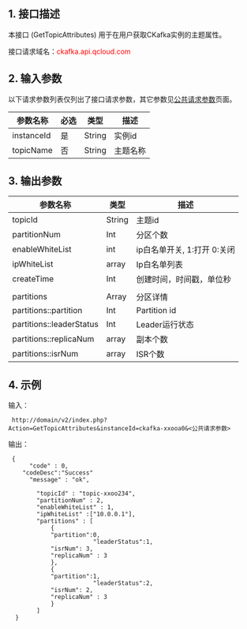 ## 1. 接口描述

本接口 (GetTopicAttributes) 用于在用户获取CKafka实例的主题属性。

接口请求域名：<font style="color:red">ckafka.api.qcloud.com</font>

## 2. 输入参数

以下请求参数列表仅列出了接口请求参数，其它参数见[公共请求参数](/doc/api/431/5883)页面。

| 参数名称 | 必选 | 类型 | 描述 |
| --- | --- | --- | --- |
| instanceId | 是 | String | 实例id |
| topicName | 否 | String | 主题名称  |

## 3. 输出参数

| 参数名称 | 类型 | 描述 |
| --- | --- | --- |
| topicId | String | 主题id |
| partitionNum | Int | 分区个数 |
| enableWhiteList | int | ip白名单开关, 1:打开  0:关闭 |
| ipWhiteList | array | Ip白名单列表 |
| createTime | Int | 创建时间，时间戳，单位秒 |
|   |   |   |
| partitions | Array | 分区详情 |
| partitions::partition | Int | Partition id |
| partitions::leaderStatus | Int | Leader运行状态 |
| partitions::replicaNum | array | 副本个数 |
| partitions::isrNum | array | ISR个数 |

## 4. 示例

输入：

```
 http://domain/v2/index.php?Action=GetTopicAttributes&instanceId=ckafka-xxooa0&<公共请求参数>
```

输出：

```
 {
      "code" : 0,
	"codeDesc":"Success"
      "message" : "ok",
		
		"topicId" : "topic-xxoo234",
		"partitionNum" : 2,
		"enableWhiteList" : 1,
		"ipWhiteList" :["10.0.0.1"],
		"partitions" : [
			{
			"partition":0,
                		"leaderStatus":1,
			"isrNum": 3,
			"replicaNum" : 3
			},
			{
			"partition":1,
                		"leaderStatus":2,
			"isrNum": 2,
			"replicaNum" : 3
			}
		]
  }
```






